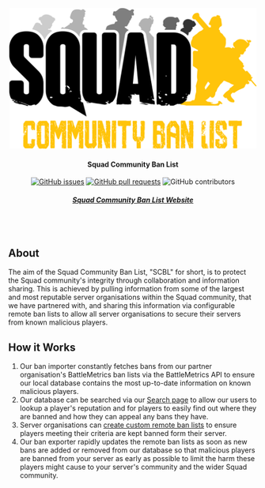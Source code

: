 <div align="center">

<img src="assets/scbl-logo.png" alt="Logo" width="500"/>

#### Squad Community Ban List

[![GitHub issues](https://img.shields.io/github/issues/Squad-Community-Ban-List/Squad-Community-Ban-List.svg?style=flat-square)](https://github.com/Squad-Community-Ban-List/Squad-Community-Ban-List/issues)
[![GitHub pull requests](https://img.shields.io/github/issues-pr-raw/Squad-Community-Ban-List/Squad-Community-Ban-List.svg?style=flat-square)](https://github.com/Squad-Community-Ban-List/Squad-Community-Ban-List/pulls)
![GitHub contributors](https://img.shields.io/github/contributors/Squad-Community-Ban-List/Squad-Community-Ban-List.svg?style=flat-square)

##### [Squad Community Ban List Website](https://squad-community-ban-list.com/)

<br><br>
</div>

## About
The aim of the Squad Community Ban List, "SCBL" for short, is to protect the Squad community's integrity through collaboration and information sharing. This is achieved by pulling information from some of the largest and most reputable server organisations within the Squad community, that we have partnered with, and sharing this information via configurable remote ban lists to allow all server organisations to secure their servers from known malicious players.

## How it Works
1. Our ban importer constantly fetches bans from our partner organisation's BattleMetrics ban lists via the BattleMetrics API to ensure our local database contains the most up-to-date information on known malicious players.
2. Our database can be searched via our [Search page](https://squad-community-ban-list.com/search) to allow our users to lookup a player's reputation and for players to easily find out where they are banned and how they can appeal any bans they have.
3. Server organisations can [create custom remote ban lists](https://squad-community-ban-list.com/install) to ensure players meeting their criteria are kept banned form their server.
4. Our ban exporter rapidly updates the remote ban lists as soon as new bans are added or removed from our database so that malicious players are banned from your server as early as possible to limit the harm these players might cause to your server's community and the wider Squad community.